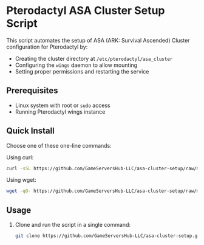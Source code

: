 # Pterodactyl ASA Cluster Setup Script

This script automates the setup of ASA (ARK: Survival Ascended) Cluster configuration for Pterodactyl by:
- Creating the cluster directory at `/etc/pterodactyl/asa_cluster`
- Configuring the `wings` daemon to allow mounting
- Setting proper permissions and restarting the service

## Prerequisites
- Linux system with root or `sudo` access
- Running Pterodactyl wings instance

## Quick Install
Choose one of these one-line commands:

Using curl:
```bash
curl -sSL https://github.com/GameServersHub-LLC/asa-cluster-setup/raw/main/enable_asa_cluster.sh | sudo bash
```

Using wget:
```bash
wget -qO- https://github.com/GameServersHub-LLC/asa-cluster-setup/raw/main/enable_asa_cluster.sh | sudo bash
```

## Usage
1. Clone and run the script in a single command:
   ```bash
   git clone https://github.com/GameServersHub-LLC/asa-cluster-setup.git && cd asa-cluster-setup && bash enable_asa_cluster.sh
   ```
